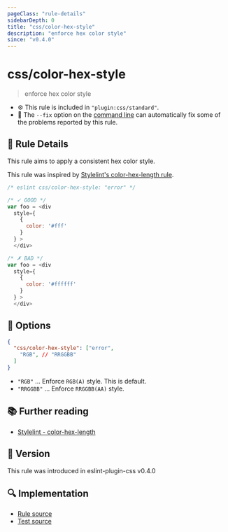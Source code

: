 ```yaml
---
pageClass: "rule-details"
sidebarDepth: 0
title: "css/color-hex-style"
description: "enforce hex color style"
since: "v0.4.0"
---
```


# css/color-hex-style

> enforce hex color style

- :gear: This rule is included in `"plugin:css/standard"`.
- :wrench: The `--fix` option on the [command line](https://eslint.org/docs/user-guide/command-line-interface#fixing-problems) can automatically fix some of the problems reported by this rule.

## :book: Rule Details

This rule aims to apply a consistent hex color style.

This rule was inspired by [Stylelint's color-hex-length rule](https://stylelint.io/user-guide/rules/list/color-hex-length/).

<eslint-code-block fix>

```js
/* eslint css/color-hex-style: "error" */

/* ✓ GOOD */
var foo = <div
  style={
    {
      color: '#fff'
    }
  } >
  </div>

/* ✗ BAD */
var foo = <div
  style={
    {
      color: '#ffffff'
    }
  } >
  </div>
```

</eslint-code-block>

## :wrench: Options

```json
{
  "css/color-hex-style": ["error",
    "RGB", // "RRGGBB"
  ]
}
```

- `"RGB"` ... Enforce `RGB(A)` style. This is default.
- `"RRGGBB"` ... Enforce `RRGGBB(AA)` style.

## :books: Further reading

- [Stylelint - color-hex-length]

[Stylelint - color-hex-length]: https://stylelint.io/user-guide/rules/list/color-hex-length/

## :rocket: Version

This rule was introduced in eslint-plugin-css v0.4.0

## :mag: Implementation

- [Rule source](https://github.com/ota-meshi/eslint-plugin-css/blob/main/lib/rules/color-hex-style.ts)
- [Test source](https://github.com/ota-meshi/eslint-plugin-css/blob/main/tests/lib/rules/color-hex-style.ts)
